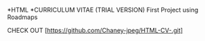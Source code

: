 *HTML
*CURRICULUM VITAE (TRIAL VERSION)
First Project  using Roadmaps 

CHECK OUT [https://github.com/Chaney-jpeg/HTML-CV-.git]
